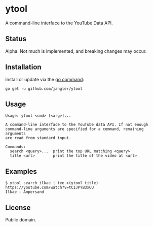 ytool
=====
A command-line interface to the YouTube Data API.

Status
------
Alpha. Not much is implemented, and breaking changes may occur.

Installation
------------
Install or update via the [go command](http://golang.org/cmd/go/):

	go get -u github.com/jangler/ytool

<!-- TODO: mention binary releases once they're available -->

Usage
-----
	Usage: ytool <cmd> [<arg>]...

	A command-line interface to the YouTube data API. If not enough
	command-line arguments are specified for a command, remaining arguments
	are read from standard input.

	Commands:
	  search <query>...  print the top URL matching <query>
	  title <url>        print the title of the video at <url>

Examples
--------
	$ ytool search ilkae | tee >(ytool title)
	https://youtube.com/watch?v=tCIJPYB3xUU
	Ilkae - Ampersand

License
-------
Public domain.
